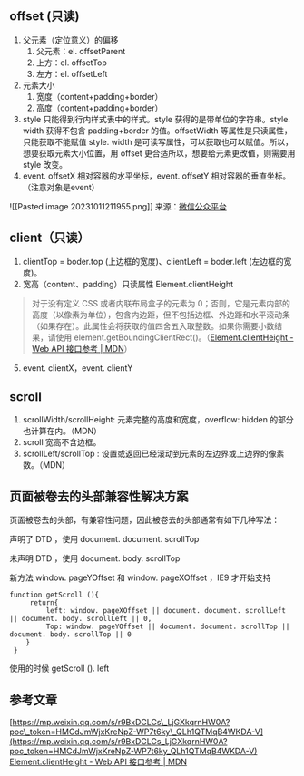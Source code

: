 ## offset (只读)
1. 父元素（定位意义）的偏移
	1. 父元素：el. offsetParent
	2. 上方：el. offsetTop
	4. 左方：el. offsetLeft
2. 元素大小
	1. 宽度（content+padding+border）
	2. 高度（content+padding+border）
3. style 只能得到行内样式表中的样式。style 获得的是带单位的字符串。style. width 获得不包含 padding+border 的值。offsetWidth 等属性是只读属性，只能获取不能赋值	style. width 是可读写属性，可以获取也可以赋值。所以，想要获取元素大小位置，用 offset 更合适所以，想要给元素更改值，则需要用 style 改变。
4. event. offsetX 相对容器的水平坐标，event. offsetY 相对容器的垂直坐标。（注意对象是event）

![[Pasted image 20231011211955.png]]
来源：[微信公众平台](https://mp.weixin.qq.com/s/r9BxDCLCs_LjGXkqrnHW0A?poc_token=HMCdJmWjxKreNpZ-WP7t6ky_QLh1QTMqB4WKDA-V)

## client（只读）
1. clientTop = boder.top (上边框的宽度)、clientLeft = boder.left (左边框的宽度)。
3. 宽高（content、padding）只读属性 Element.clientHeight 
>对于没有定义 CSS 或者内联布局盒子的元素为 0；否则，它是元素内部的高度（以像素为单位），包含内边距，但不包括边框、外边距和水平滚动条（如果存在）。此属性会将获取的值四舍五入取整数。如果你需要小数结果，请使用 element.getBoundingClientRect()。（[Element.clientHeight - Web API 接口参考 | MDN](https://developer.mozilla.org/zh-CN/docs/Web/API/Element/clientHeight)）
5. event. clientX，event. clientY

## scroll
1. scrollWidth/scrollHeight: 元素完整的高度和宽度，overflow: hidden 的部分也计算在内。（MDN）
2. scroll 宽高不含边框。
3. scrollLeft/scrollTop : 设置或返回已经滚动到元素的左边界或上边界的像素数。（MDN）

## 页面被卷去的头部兼容性解决方案

页面被卷去的头部，有兼容性问题，因此被卷去的头部通常有如下几种写法：

声明了 DTD ，使用 document. document. scrollTop

未声明 DTD ，使用 document. body. scrollTop

新方法 window. pageYOffset 和 window. pageXOffset ，IE9 才开始支持

```
function getScroll (){
     return{
         left: window. pageXOffset || document. document. scrollLeft || document. body. scrollLeft || 0,
         Top: window. pageYOffset || document. document. scrollTop || document. body. scrollTop || 0
    }
 }
 ```
 
 使用的时候   getScroll (). left


## 参考文章
[https://mp.weixin.qq.com/s/r9BxDCLCs\_LjGXkqrnHW0A?poc\_token=HMCdJmWjxKreNpZ-WP7t6ky\_QLh1QTMqB4WKDA-V](https://mp.weixin.qq.com/s/r9BxDCLCs_LjGXkqrnHW0A?poc_token=HMCdJmWjxKreNpZ-WP7t6ky_QLh1QTMqB4WKDA-V)
[Element.clientHeight - Web API 接口参考 | MDN](https://developer.mozilla.org/zh-CN/docs/Web/API/Element/clientHeight)